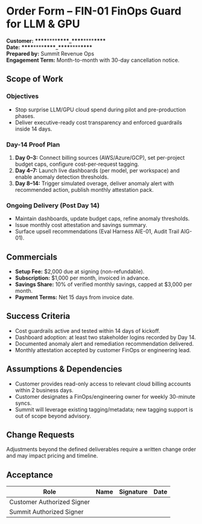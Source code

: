 # Order Form – FIN-01 FinOps Guard for LLM & GPU

**Customer:** **\*\*\*\***\*\*\*\***\*\*\*\***\_**\*\*\*\***\*\*\*\***\*\*\*\***  
**Date:** **\*\*\*\***\*\*\*\***\*\*\*\***\_**\*\*\*\***\*\*\*\***\*\*\*\***  
**Prepared by:** Summit Revenue Ops  
**Engagement Term:** Month-to-month with 30-day cancellation notice.

## Scope of Work

### Objectives

- Stop surprise LLM/GPU cloud spend during pilot and pre-production phases.
- Deliver executive-ready cost transparency and enforced guardrails inside 14 days.

### Day-14 Proof Plan

1. **Day 0–3:** Connect billing sources (AWS/Azure/GCP), set per-project budget caps, configure cost-per-request tagging.
2. **Day 4–7:** Launch live dashboards (per model, per workspace) and enable anomaly detection thresholds.
3. **Day 8–14:** Trigger simulated overage, deliver anomaly alert with recommended action, publish monthly attestation pack.

### Ongoing Delivery (Post Day 14)

- Maintain dashboards, update budget caps, refine anomaly thresholds.
- Issue monthly cost attestation and savings summary.
- Surface upsell recommendations (Eval Harness AIE-01, Audit Trail AIG-01).

## Commercials

- **Setup Fee:** $2,000 due at signing (non-refundable).
- **Subscription:** $1,000 per month, invoiced in advance.
- **Savings Share:** 10% of verified monthly savings, capped at $3,000 per month.
- **Payment Terms:** Net 15 days from invoice date.

## Success Criteria

- Cost guardrails active and tested within 14 days of kickoff.
- Dashboard adoption: at least two stakeholder logins recorded by Day 14.
- Documented anomaly alert and remediation recommendation delivered.
- Monthly attestation accepted by customer FinOps or engineering lead.

## Assumptions & Dependencies

- Customer provides read-only access to relevant cloud billing accounts within 2 business days.
- Customer designates a FinOps/engineering owner for weekly 30-minute syncs.
- Summit will leverage existing tagging/metadata; new tagging support is out of scope beyond advisory.

## Change Requests

Adjustments beyond the defined deliverables require a written change order and may impact pricing and timeline.

## Acceptance

| Role                       | Name | Signature | Date |
| -------------------------- | ---- | --------- | ---- |
| Customer Authorized Signer |      |           |      |
| Summit Authorized Signer   |      |           |      |
